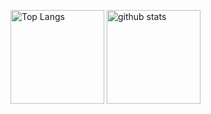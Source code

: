 <p align="left"> 
  <img alt="Top Langs" height="150px" src="https://github-readme-stats.vercel.app/api/top-langs/?username=s1f10210386&layout=compact&count_private=true&show_icons=true&theme=tokyonight" />
  <img alt="github stats" height="150px" src="https://github-readme-stats.vercel.app/api?username=s1f10210386&count_private=true&show_icons=true&show_icons=true&theme=tokyonight" />
</p>
